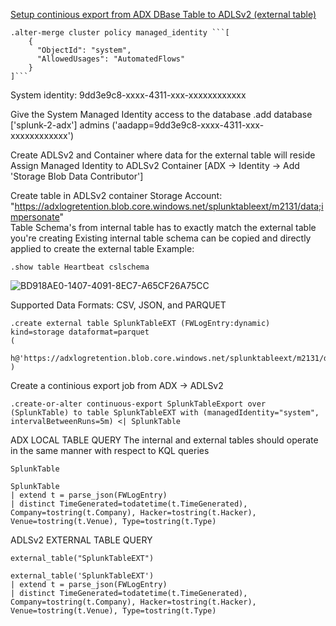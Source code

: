 [Setup continious export from ADX DBase Table to ADLSv2 (external table)](https://learn.microsoft.com/en-us/azure/data-explorer/kusto/management/data-export/continuous-export-with-managed-identity?tabs=system-assigned%2Cazure-storage)
```console
.alter-merge cluster policy managed_identity ```[
    {
      "ObjectId": "system",
      "AllowedUsages": "AutomatedFlows"
    }
]```
```
System identity: 9dd3e9c8-xxxx-4311-xxx-xxxxxxxxxxxx

Give the System Managed Identity access to the database
.add database ['splunk-2-adx'] admins ('aadapp=9dd3e9c8-xxxx-4311-xxx-xxxxxxxxxxxx')

Create ADLSv2 and Container where data for the external table will reside
Assign Managed Identity to ADLSv2 Container [ADX -> Identity -> Add 'Storage Blob Data Contributor']

Create table in ADLSv2 container
Storage Account: "https://adxlogretention.blob.core.windows.net/splunktableext/m2131/data;impersonate" <br />
Table Schema's from internal table has to exactly match the external table you're creating
Existing internal table schema can be copied and directly applied to create the external table
Example:
```console
.show table Heartbeat cslschema
```
![BD918AE0-1407-4091-8EC7-A65CF26A75CC](https://github.com/dcodev1702/splunk_2_adx/assets/32214072/4f9484fc-3c4d-4ef2-b55e-d1bfae328b4e)

Supported Data Formats: CSV, JSON, and PARQUET
```console
.create external table SplunkTableEXT (FWLogEntry:dynamic) kind=storage dataformat=parquet
( 
    h@'https://adxlogretention.blob.core.windows.net/splunktableext/m2131/data;impersonate' 
)
```

Create a continious export job from ADX -> ADLSv2
```console
.create-or-alter continuous-export SplunkTableExport over (SplunkTable) to table SplunkTableEXT with (managedIdentity="system", intervalBetweenRuns=5m) <| SplunkTable
```

ADX LOCAL TABLE QUERY
The internal and external tables should operate in the same manner with respect to KQL queries
```console
SplunkTable

SplunkTable
| extend t = parse_json(FWLogEntry)
| distinct TimeGenerated=todatetime(t.TimeGenerated), Company=tostring(t.Company), Hacker=tostring(t.Hacker), Venue=tostring(t.Venue), Type=tostring(t.Type)
```

ADLSv2 EXTERNAL TABLE QUERY
```console
external_table("SplunkTableEXT")

external_table('SplunkTableEXT')
| extend t = parse_json(FWLogEntry)
| distinct TimeGenerated=todatetime(t.TimeGenerated), Company=tostring(t.Company), Hacker=tostring(t.Hacker), Venue=tostring(t.Venue), Type=tostring(t.Type)
```
